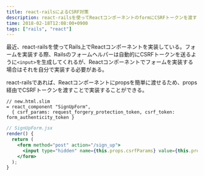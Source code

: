 ```yaml
---
title: react-railsによるCSRF対策
description: react-railsを使ってReactコンポーネントのformにCSRFトークンを渡す
time: 2018-02-18T12:08:00+0900
tags: ["rails", "react"]
---
```


最近、react-railsを使ってRails上でReactコンポーネントを実装している。フォームを実装する際、Railsのフォームヘルパーは自動的にCSRFトークンを送るように`<input>`を生成してくれるが、Reactコンポーネントでフォームを実装する場合はそれを自分で実装する必要がある。

react-railsであれば、Reactコンポーネントにpropsを簡単に渡せるため、props経由でCSRFトークンを渡すことで実装することができる。

```
// new.html.slim
= react_component "SignUpForm",
  { csrf_params: request_forgery_protection_token, csrf_token: form_authenticity_token }
```

```jsx
// SignUpForm.jsx
render() {
  return (
    <form method="post" action="/sign_up">
      <input type="hidden" name={this.props.csrfParams} value={this.props.csrfToken} />
    </form>
  );
}
```
